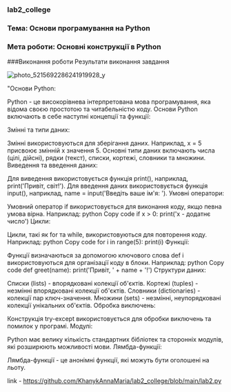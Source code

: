 ### lab2_college

### Тема: Основи програмування на Python

### Мета роботи: Основні конструкції в Python

###Виконання роботи Результати виконання завдання

![photo_5215692286241919928_y](https://github.com/KhanykAnnaMaria/lab2_college/assets/155006984/390c2fc2-b957-44a4-bcd5-7a340780a65b)


"Основи Python:

Python - це високорівнева інтерпретована мова програмування, яка відома своєю простотою та читабельністю коду. Основи Python включають в себе наступні концепції та функції:

Змінні та типи даних:

Змінні використовуються для зберігання даних. Наприклад, x = 5 присвоює змінній x значення 5.
Основні типи даних включають числа (цілі, дійсні), рядки (текст), списки, кортежі, словники та множини.
Виведення та введення даних:

Для виведення використовується функція print(), наприклад, print('Привіт, світ!').
Для введення даних використовується функція input(), наприклад, name = input('Введіть ваше ім'я: ').
Умовні оператори:

Умовний оператор if використовується для виконання коду, якщо певна умова вірна. Наприклад:
python
Copy code
if x > 0:
    print('x - додатнє число')
Цикли:

Цикли, такі як for та while, використовуються для повторення коду. Наприклад:
python
Copy code
for i in range(5):
    print(i)
Функції:

Функції визначаються за допомогою ключового слова def і використовуються для організації коду в блоки. Наприклад:
python
Copy code
def greet(name):
    print('Привіт, ' + name + '!')
Структури даних:

Списки (lists) - впорядковані колекції об'єктів.
Кортежі (tuples) - незмінні впорядковані колекції об'єктів.
Словники (dictionaries) - колекції пар ключ-значення.
Множини (sets) - незмінні, неупорядковані колекції унікальних об'єктів.
Обробка виключень:

Конструкція try-except використовується для обробки виключень та помилок у програмі.
Модулі:

Python має велику кількість стандартних бібліотек та сторонніх модулів, які розширюють можливості мови.
Лямбда-функції:

Лямбда-функції - це анонімні функції, які можуть бути оголошені на льоту.

link - https://github.com/KhanykAnnaMaria/lab2_college/blob/main/lab2.py
